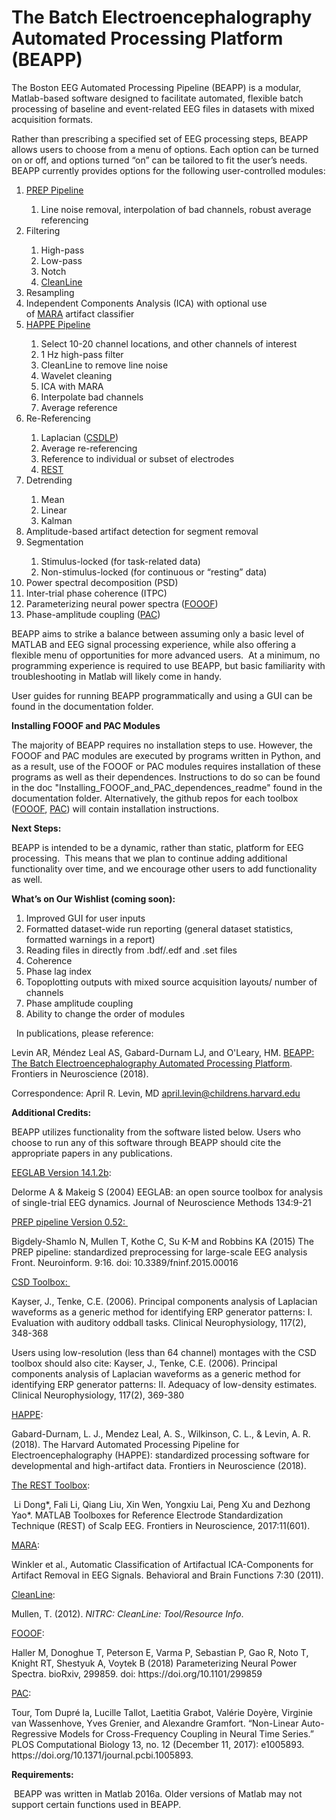 # The Batch Electroencephalography Automated Processing Platform (BEAPP)
<p>The Boston EEG Automated Processing Pipeline (BEAPP) is a modular, Matlab-based software designed to facilitate automated, flexible batch processing of baseline and event-related EEG files in datasets with mixed acquisition formats.</p>
<p>Rather than prescribing a specified set of EEG processing steps, BEAPP allows users to choose from a menu of options. Each option can be turned on or off, and options turned &ldquo;on&rdquo; can be tailored to fit the user&rsquo;s needs.&nbsp; BEAPP currently provides options for the following user-controlled modules:</p>
<ol>
<li><a href="http://journal.frontiersin.org/article/10.3389/fninf.2015.00016/full">PREP Pipeline</a></li>
<ol>
<li>Line noise removal, interpolation of bad channels, robust average referencing</li>
</ol>
<li>Filtering</li>
<ol>
<li>High-pass</li>
<li>Low-pass</li>
<li>Notch</li>
<li><a href="http://www.nitrc.org/projects/cleanline">CleanLine</a></li>
</ol>
<li>Resampling</li>
<li>Independent Components Analysis (ICA) with optional use of&nbsp;<a href="https://github.com/irenne/MARA">MARA</a>&nbsp;artifact classifier</li>
<li><a href="https://www.frontiersin.org/articles/10.3389/fnins.2018.00097/full">HAPPE Pipeline</a></li>
<ol>
<li>Select 10-20 channel locations, and other channels of interest</li>
<li>1 Hz high-pass filter</li>
<li>CleanLine to remove line noise</li>
<li>Wavelet cleaning</li>
<li>ICA with MARA</li>
<li>Interpolate bad channels</li>
<li>Average reference</li>
</ol>
<li>Re-Referencing</li>
<ol>
<li>Laplacian (<a href="http://psychophysiology.cpmc.columbia.edu/Software/CSDtoolbox/">CSDLP</a>)</li>
<li>Average re-referencing</li>
<li>Reference to individual or subset of electrodes</li>
<li><a href="https://www.frontiersin.org/articles/10.3389/fnins.2017.00601/full">REST</a></li>
</ol>
<li>Detrending</li>
<ol>
<li>Mean</li>
<li>Linear</li>
<li>Kalman</li>
</ol>
<li>Amplitude-based artifact detection for segment removal</li>
<li>Segmentation</li>
<ol>
<li>Stimulus-locked (for task-related data)</li>
<li>Non-stimulus-locked (for continuous or &ldquo;resting&rdquo; data)</li>
</ol>
<li>Power spectral decomposition (PSD)</li>
<li>Inter-trial phase coherence (ITPC)</li>
<li>Parameterizing neural power spectra (<a href="https://github.com/voytekresearch/fooof">FOOOF</a>)</li>
<li>Phase-amplitude coupling (<a href="https://github.com/pactools/pactools">PAC</a>)</li>
</ol>
<p>BEAPP aims to strike a balance between assuming only a basic level of MATLAB and EEG signal processing experience, while also offering a flexible menu of opportunities for more advanced users.&nbsp; At a minimum, no programming experience is required to use BEAPP, but basic familiarity with troubleshooting in Matlab will likely come in handy.</p>
<p>User guides for running BEAPP programmatically and using a GUI can be found in the documentation folder.</p>
<p><strong>Installing FOOOF and PAC Modules</strong></p>
<p>The majority of BEAPP requires no installation steps to use. However, the FOOOF and PAC modules are executed by programs written in Python, and as a result, use of the FOOOF or PAC modules requires installation of these programs as well as their dependences. Instructions to do so can be found in the doc "Installing_FOOOF_and_PAC_dependences_readme" found in the documentation folder. Alternatively, the github repos for each toolbox (<a href="https://github.com/voytekresearch/fooof">FOOOF</a>, <a href="https://github.com/pactools/pactools">PAC</a>) will contain installation instructions.
<p><strong>Next Steps:</strong></p>
<p>BEAPP is intended to be a dynamic, rather than static, platform for EEG processing.&nbsp; This means that we plan to continue adding additional functionality over time, and we encourage other users to add functionality as well.&nbsp;</p>
<p><strong>What&rsquo;s on Our Wishlist (coming soon):</strong></p>
<ol>
<li>Improved GUI for user inputs</li>
<li>Formatted dataset-wide run reporting (general dataset statistics, formatted warnings in a report)</li>
<li>Reading files in directly from .bdf/.edf and .set files</li>
<li>Coherence</li>
<li>Phase lag index</li>
<li>Topoplotting outputs with mixed source acquisition layouts/ number of channels</li>
<li>Phase amplitude coupling</li>
<li>Ability to change the order of modules</li>
</ol>
<p>&nbsp; In publications, please reference: 
 
 Levin AR, Méndez Leal AS, Gabard-Durnam LJ, and O'Leary, HM. 
<a href="https://www.frontiersin.org/articles/10.3389/fnins.2018.00513/full"> BEAPP: The Batch Electroencephalography Automated Processing Platform</a>. Frontiers in Neuroscience (2018).

<p>Correspondence: April R. Levin, MD&nbsp;<a href="mailto:april.levin@childrens.harvard.edu">april.levin@childrens.harvard.edu</a></p>
<p><strong>Additional Credits: </strong></p>
<p>BEAPP utilizes functionality from the software listed below. Users who choose to run any of this software through BEAPP should cite the appropriate papers in any publications.</p>
<p><a href="http://sccn.ucsd.edu/wiki/EEGLAB_revision_history_version_14">EEGLAB Version 14.1.2b</a>:</p>
<p>Delorme A &amp; Makeig S (2004) EEGLAB: an open source toolbox for analysis of single-trial EEG dynamics. Journal of Neuroscience Methods 134:9-21</p>
<p><a href="https://github.com/VisLab/EEG-Clean-Tools">PREP pipeline Version 0.52:&nbsp;</a></p>
<p>Bigdely-Shamlo N, Mullen T, Kothe C, Su K-M and Robbins KA (2015) The PREP pipeline: standardized preprocessing for large-scale EEG analysis Front. Neuroinform. 9:16. doi: 10.3389/fninf.2015.00016</p>
<p><a href="http://psychophysiology.cpmc.columbia.edu/Software/CSDtoolbox/">CSD Toolbox:&nbsp;</a></p>
<p>Kayser, J., Tenke, C.E. (2006). Principal components analysis of Laplacian waveforms as a generic method for identifying ERP generator patterns: I. Evaluation with auditory oddball tasks. Clinical Neurophysiology, 117(2), 348-368</p>
<p>Users using low-resolution (less than 64 channel) montages with the CSD toolbox should also cite: Kayser, J., Tenke, C.E. (2006). Principal components analysis of Laplacian waveforms as a generic method for identifying ERP generator patterns: II. Adequacy of low-density estimates. Clinical Neurophysiology, 117(2), 369-380</p>
<p><a href="https://www.frontiersin.org/articles/10.3389/fnins.2018.00097/full">HAPPE</a>:</p>
<p>Gabard-Durnam, L. J., Mendez Leal, A. S., Wilkinson, C. L., &amp; Levin, A. R. (2018). The Harvard Automated Processing Pipeline for Electroencephalography (HAPPE): standardized processing software for developmental and high-artifact data. Frontiers in Neuroscience (2018).</p>
<p><a href="https://www.frontiersin.org/articles/10.3389/fnins.2017.00601/full">The REST Toolbox</a>:</p>
<p>&nbsp;Li Dong*, Fali Li, Qiang Liu, Xin Wen, Yongxiu Lai, Peng Xu and Dezhong Yao*. MATLAB Toolboxes for Reference Electrode Standardization Technique (REST) of Scalp EEG. Frontiers in Neuroscience, 2017:11(601).</p>
<p><a href="https://irenne.github.io/artifacts/">MARA</a>:</p>
<p>Winkler et al., Automatic Classification of Artifactual ICA-Components for Artifact Removal in EEG Signals. Behavioral and Brain Functions 7:30 (2011).</p>
<p><a href="http://www.nitrc.org/projects/cleanline">CleanLine</a>:</p>
<p>Mullen, T. (2012).&nbsp;<em>NITRC: CleanLine: Tool/Resource Info</em>.</p>
<p><a href="https://github.com/voytekresearch/fooof">FOOOF</a>:</p>
<p>Haller M, Donoghue T, Peterson E, Varma P, Sebastian P, Gao R, Noto T, Knight RT, Shestyuk A,
Voytek B (2018) Parameterizing Neural Power Spectra. bioRxiv, 299859.
doi: https://doi.org/10.1101/299859 </p>
<p><a href="https://github.com/pactools/pactools">PAC</a>:</p>
<p>Tour, Tom Dupré la, Lucille Tallot, Laetitia Grabot, Valérie Doyère, Virginie van Wassenhove, Yves Grenier, and Alexandre Gramfort. “Non-Linear Auto-Regressive Models for Cross-Frequency Coupling in Neural Time Series.” PLOS Computational Biology 13, no. 12 (December 11, 2017): e1005893. https://doi.org/10.1371/journal.pcbi.1005893.</p>
<p><strong>Requirements:</strong></p>
<p>&nbsp;BEAPP was written in Matlab 2016a. Older versions of Matlab may not support certain functions used in BEAPP.</p>
<p>&nbsp;</p>
